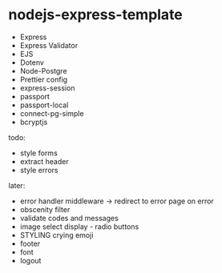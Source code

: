 # nodejs-express-template

-   Express
-   Express Validator
-   EJS
-   Dotenv
-   Node-Postgre
-   Prettier config
-   express-session
-   passport
-   passport-local
-   connect-pg-simple
-   bcryptjs

todo:
- style forms
- extract header
- style errors

later:
- error handler middleware -> redirect to error page on error
- obscenity filter
- validate codes and messages
- image select display - radio buttons
- STYLING crying emoji
- footer
- font
- logout